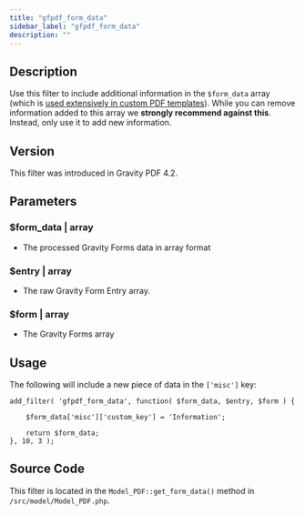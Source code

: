 ```yaml
---
title: "gfpdf_form_data"
sidebar_label: "gfpdf_form_data"
description: ""
---
```




## Description 

Use this filter to include additional information in the `$form_data` array (which is [used extensively in custom PDF templates](php-form-data-array.md)). While you can remove information added to this array we **strongly recommend against this**. Instead, only use it to add new information.

## Version 

This filter was introduced in Gravity PDF 4.2.

## Parameters 

### $form_data | array
*  The processed Gravity Forms data in array format

### $entry | array
*  The raw Gravity Form Entry array.

### $form | array
*  The Gravity Forms array

## Usage 

The following will include a new piece of data in the `['misc']` key:

```
add_filter( 'gfpdf_form_data', function( $form_data, $entry, $form ) {

	$form_data['misc']['custom_key'] = 'Information';

	return $form_data;
}, 10, 3 );
```

## Source Code 

This filter is located in the `Model_PDF::get_form_data()` method in `/src/model/Model_PDF.php`.